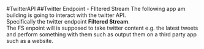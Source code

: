 #TwitterAPI
##Twitter Endpoint - FIltered Stream
The following app am building is going to interact with the twitter API.
\
Specifically the twitter endpoint **Filtered Stream**.
\
The FS enpoint will is supposed to take twitter content e.g. the latest tweets and perform something with them such as output them on a third party app such as a website.
